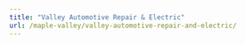 ```yaml
---
title: "Valley Automotive Repair & Electric"
url: /maple-valley/valley-automotive-repair-and-electric/
---
```

